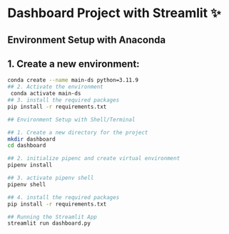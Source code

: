# Dashboard Project with Streamlit ✨

## Environment Setup with Anaconda

## 1. Create a new environment:
   ```bash
   conda create --name main-ds python=3.11.9
## 2. Activate the environment
    conda activate main-ds
## 3. install the required packages
   pip install -r requirements.txt

## Environment Setup with Shell/Terminal

## 1. Create a new directory for the project
mkdir dashboard
cd dashboard

## 2. initialize pipenc and create virtual environment
pipenv install

## 3. activate pipenv shell
pipenv shell

## 4. install the required packages 
pip install -r requirements.txt

## Running the Streamlit App
streamlit run dashboard.py


